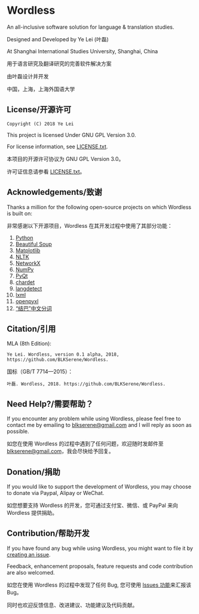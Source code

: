 # Wordless
An all-inclusive software solution for language &amp; translation studies.

Designed and Developed by Ye Lei (叶磊)

At Shanghai International Studies University, Shanghai, China

用于语言研究及翻译研究的完善软件解决方案

由叶磊设计并开发

中国，上海，上海外国语大学

## License/开源许可
    Copyright (C) 2018 Ye Lei

This project is licensed Under GNU GPL Version 3.0.

For license information, see [LICENSE.txt](https://github.com/BLKSerene/Wordless/blob/master/LICENSE.txt).

本项目的开源许可协议为 GNU GPL Version 3.0。

许可证信息请参看 [LICENSE.txt](https://github.com/BLKSerene/Wordless/blob/master/LICENSE.txt)。

## Acknowledgements/致谢
Thanks a million for the following open-source projects on which Wordless is built on:

非常感谢以下开源项目，Wordless 在其开发过程中使用了其部分功能：

1. [Python](https://www.python.org/)
2. [Beautiful Soup](https://www.crummy.com/software/BeautifulSoup/)
3. [Matplotlib](https://matplotlib.org/)
4. [NLTK](http://www.nltk.org/)
5. [NetworkX](http://networkx.github.io/)
6. [NumPy](http://www.numpy.org/)
7. [PyQt](https://www.riverbankcomputing.com/software/pyqt/intro)
8. [chardet](https://github.com/chardet/chardet)
9. [langdetect](https://github.com/Mimino666/langdetect)
10. [lxml](https://lxml.de/)
11. [openpyxl](https://openpyxl.readthedocs.io/en/stable/#)
12. [“结巴”中文分词](https://github.com/fxsjy/jieba)

## Citation/引用
MLA (8th Edition):

    Ye Lei. Wordless, version 0.1 alpha, 2018, https://github.com/BLKSerene/Wordless.

国标（GB/T 7714—2015）：

    叶磊. Wordless, 2018. https://github.com/BLKSerene/Wordless.

## Need Help?/需要帮助？
If you encounter any problem while using Wordless, please feel free to contact me by emailing to blkserene@gmail.com and I will reply as soon as possible.

如您在使用 Wordless 的过程中遇到了任何问题，欢迎随时发邮件至 blkserene@gmail.com，我会尽快给予回复。

## Donation/捐助
If you would like to support the development of Wordless, you may choose to donate via Paypal, Alipay or WeChat.

如您想要支持 Wordless 的开发，您可通过支付宝、微信、或 PayPal 来向 Wordless 提供捐助。

## Contribution/帮助开发
If you have found any bug while using Wordless, you might want to file it by [creating an issue](https://github.com/BLKSerene/Wordless/issues).

Feedback, enhancement proposals, feature requests and code contribution are also welcomed.

如您在使用 Wordless 的过程中发现了任何 Bug, 您可使用 [Issues 功能](https://github.com/BLKSerene/Wordless/issues)来汇报该 Bug。

同时也欢迎反馈信息、改进建议、功能建议及代码贡献。
